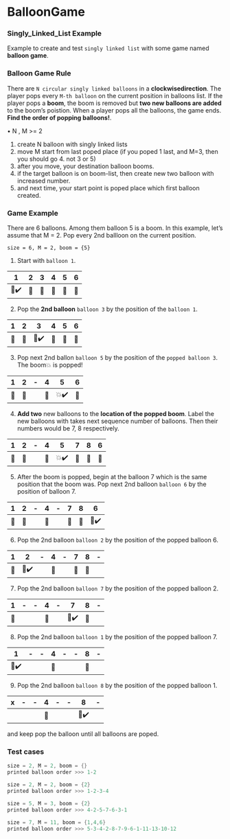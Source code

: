 # BalloonGame

### Singly_Linked_List Example
Example to create and test `singly linked list` with some game named __balloon game__.


### Balloon Game Rule
There are `N circular singly linked balloons` in a __clockwisedirection__. The player pops every `M-th balloon` on the current position in balloons list. If the player pops a __boom__, the boom is removed but __two new balloons are added__ to the boom’s poistion. When a player pops all the balloons, the game ends. __Find the order of popping balloons!__.

  •	N , M >= 2
  1. create N balloon with singly linked lists
  2. move M start from last poped place (if you poped 1 last, and M=3, then you should go 4. not 3 or 5)
  3. after you move, your destination balloon booms.
  4. if the target balloon is on boom-list, then create new two balloon with increased number.
  5. and next time, your start point is poped place which first balloon created.

### Game Example

There are 6 balloons. Among them balloon 5 is a boom. In this example, 
let’s assume that M = 2. Pop every 2nd ballloon on the current position.
```
size = 6, M = 2, boom = {5}
```
1. Start with `balloon 1`.

 1 |  2  |  3  |  4  |  5  |  6 
------------ | ------------- | ------------- | ------------- | ------------- | -------------
:balloon::heavy_check_mark:| :balloon:| :balloon:| :balloon:| :red_circle:| :balloon:

2. Pop the __2nd balloon__ `balloon 3` by the position of the `balloon 1`.

 1 |  2  |  3  |  4  |  5  |  6 
------------ | ------------- | ------------- | ------------- | ------------- | -------------
:balloon:| :balloon:| :anger::heavy_check_mark:| :balloon:| :red_circle:| :balloon:


3. Pop next 2nd ballon `balloon 5` by the position of the `popped balloon 3`. The boom:boom: is popped!

 1 |  2  | - | 4  |  5 |  6 
------------ | ------------- | ------------- | ------------- | ------------- | -------------
:balloon:| :balloon:|  | :balloon:| :boom::heavy_check_mark: | :balloon:


4. __Add two__ new balloons to the __location of the popped boom__. 
    Label the new balloons with takes next sequence number of balloons. Then their numbers would be 7, 8 respectively.
    
1 | 2  |-  |  4  |  5 |  7  |  8 |  6 
------ | ----|----| ------------- | ------------- | ------------- | -------------| -------------
:balloon:| :balloon:| | :balloon:| :boom::heavy_check_mark: | :balloon: | :balloon: | :balloon:


5. After the boom is popped, begin at the balloon 7 which is the same position that the boom was. Pop next 2nd balloon `balloon 6` by the position of balloon 7.

 1 |  2  | -  |  4  |  - |  7  |  8 |  6 
--------- |--|---------- | ---------- | --------- | ---------- | --------- | ---------
:balloon:| :balloon:| |:balloon:| | :balloon: | :balloon: | :anger::heavy_check_mark:


6. Pop the 2nd balloon `balloon 2` by the position of the popped balloon 6.

 1 |  2  | -  |  4  |  - |  7  |  8 |  - 
--------- |--|---------- | ---------- | --------- | ---------- | --------- | ---------
:balloon:| :anger::heavy_check_mark:| |:balloon:| | :balloon: | :balloon: | 


7. Pop the 2nd balloon `balloon 7` by the position of the popped balloon 2.

 1 |  -  | -  |  4  |  - |  7  |  8 |  - 
--------- |--|---------- | ---------- | --------- | ---------- | --------- | ---------
:balloon:| | |:balloon:| | :anger::heavy_check_mark: | :balloon: | 


8. Pop the 2nd balloon `balloon 1` by the position of the popped balloon 7.

 1 |  -  | -  |  4  |  - |  -  |  8 |  - 
-- |-----|--- |---- |--- |---- |--- | -----
:anger::heavy_check_mark:| | |:balloon:| |  | :balloon: | 


9. Pop the 2nd balloon `balloon 8` by the position of the popped balloon 1.

 x |  -  | -  |    4    |  - |  -  |  8 |  - 
-- |-----|--- |-------- |--- |---- |--- | -----
   |     | |    |:balloon:|    |     | :anger::heavy_check_mark:



and keep pop the balloon until all balloons are poped.

### Test cases
```java
size = 2, M = 2, boom = {}
printed balloon order >>> 1-2
```

```java
size = 2, M = 2, boom = {2}
printed balloon order >>> 1-2-3-4
```

```java
size = 5, M = 3, boom = {2}
printed balloon order >>> 4-2-5-7-6-3-1
```

```java
size = 7, M = 11, boom = {1,4,6}
printed balloon order >>> 5-3-4-2-8-7-9-6-1-11-13-10-12
```
